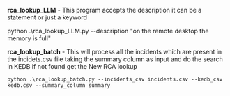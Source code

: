**rca_lookup_LLM** - This program accepts the description it can be a statement or just a keyword
          
   python .\rca_lookup_LLM.py --description "on the remote desktop the memory  is full" 


  **rca_lookup_batch** - This will process all the incidents which are present in the incidets.csv file taking the summary column as input and do the search in KEDB if not found get the New RCA lookup

    python .\rca_lookup_batch.py --incidents_csv incidents.csv --kedb_csv kedb.csv --summary_column summary
